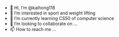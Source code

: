- 👋 Hi, I’m @kaihong118
- 👀 I’m interested in sport and weight lifting
- 🌱 I’m currently learning CS50 of computer science
- 💞️ I’m looking to collaborate on ...
- 📫 How to reach me ...

<!---
kaihong118/kaihong118 is a ✨ special ✨ repository because its `README.md` (this file) appears on your GitHub profile.
You can click the Preview link to take a look at your changes.
--->
